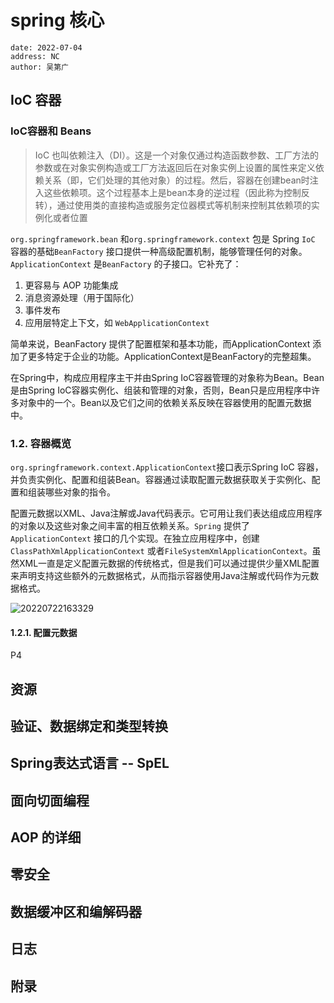 # spring 核心

```desc
date: 2022-07-04
address: NC
author: 吴第广
```

## IoC 容器

### IoC容器和 Beans
>IoC 也叫依赖注入（DI）。这是一个对象仅通过构造函数参数、工厂方法的参数或在对象实例构造或工厂方法返回后在对象实例上设置的属性来定义依赖关系（即，它们处理的其他对象）的过程。然后，容器在创建bean时注入这些依赖项。这个过程基本上是bean本身的逆过程（因此称为控制反转），通过使用类的直接构造或服务定位器模式等机制来控制其依赖项的实例化或者位置

`org.springframework.bean` 和`org.springframework.context` 包是 Spring `IoC` 容器的基础`BeanFactory` 接口提供一种高级配置机制，能够管理任何的对象。`ApplicationContext` 是`BeanFactory` 的子接口。它补充了：

1. 更容易与 AOP 功能集成
2. 消息资源处理（用于国际化）
3. 事件发布
4. 应用层特定上下文，如 `WebApplicationContext`

简单来说，BeanFactory 提供了配置框架和基本功能，而ApplicationContext 添加了更多特定于企业的功能。ApplicationContext是BeanFactory的完整超集。

在Spring中，构成应用程序主干并由Spring IoC容器管理的对象称为Bean。Bean是由Spring IoC容器实例化、组装和管理的对象，否则，Bean只是应用程序中许多对象中的一个。Bean以及它们之间的依赖关系反映在容器使用的配置元数据中。

### 1.2. 容器概览

`org.springframework.context.ApplicationContext`接口表示Spring IoC 容器，并负责实例化、配置和组装Bean。容器通过读取配置元数据获取关于实例化、配置和组装哪些对象的指令。

配置元数据以XML、Java注解或Java代码表示。它可用让我们表达组成应用程序的对象以及这些对象之间丰富的相互依赖关系。`Spring` 提供了`ApplicationContext` 接口的几个实现。在独立应用程序中，创建`ClassPathXmlApplicationContext` 或者`FileSystemXmlApplicationContext`。虽然XML一直是定义配置元数据的传统格式，但是我们可以通过提供少量XML配置来声明支持这些额外的元数据格式，从而指示容器使用Java注解或代码作为元数据格式。

![20220722163329](https://cdn.jsdelivr.net/gh/wudg/picgo@master/images/books/20220722163329.png)

#### 1.2.1. 配置元数据

P4


## 资源

## 验证、数据绑定和类型转换

## Spring表达式语言 -- SpEL

## 面向切面编程

## AOP 的详细

## 零安全

## 数据缓冲区和编解码器

## 日志

## 附录